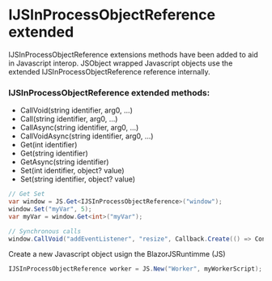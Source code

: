 # IJSInProcessObjectReference extended

IJSInProcessObjectReference extensions methods have been added to aid in Javascript interop. JSObject wrapped Javascript objects use the extended IJSInProcessObjectReference reference internally. 

### IJSInProcessObjectReference extended methods:  
- CallVoid(string identifier, arg0, ...)
- Call<T>(string identifier, arg0, ...)
- CallAsync<T>(string identifier, arg0, ...)
- CallVoidAsync(string identifier, arg0, ...)
- Get<T>(int identifier)
- Get<T>(string identifier)
- GetAsync<T>(string identifier)
- Set(int identifier, object? value)
- Set(string identifier, object? value)

```cs
// Get Set
var window = JS.Get<IJSInProcessObjectReference>("window");
window.Set("myVar", 5);
var myVar = window.Get<int>("myVar");

// Synchronous calls
window.CallVoid("addEventListener", "resize", Callback.Create(() => Console.WriteLine("WindowResized")));
```

Create a new Javascript object usign the BlazorJSRuntimme (JS)
```cs
IJSInProcessObjectReference worker = JS.New("Worker", myWorkerScript);
```
